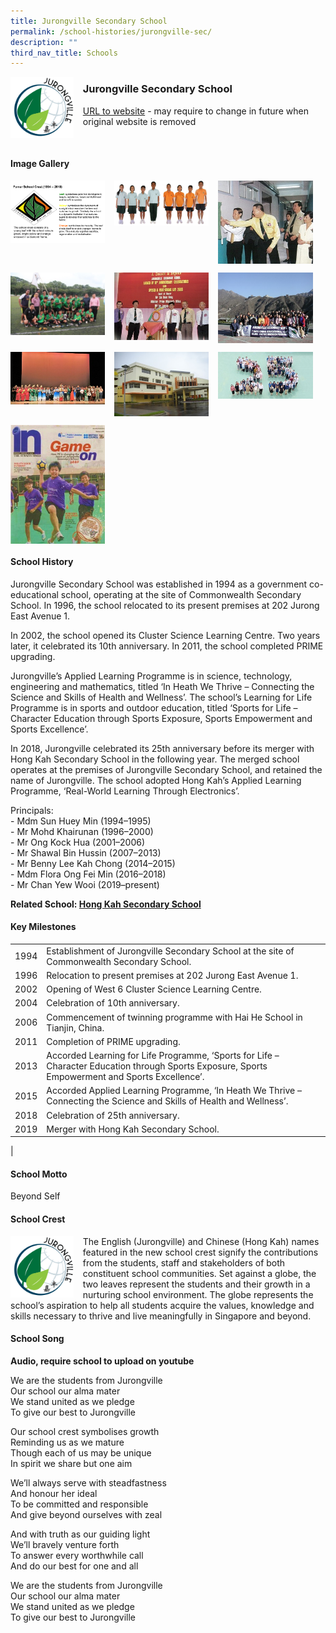 ```yaml
---
title: Jurongville Secondary School
permalink: /school-histories/jurongville-sec/
description: ""
third_nav_title: Schools
---
```

<img src="/images/jurongvillesec1.png" style="width:20%;margin-right:15px;" align = "left">

### **Jurongville Secondary School**
[URL to website](https://jurongvillesec.moe.edu.sg/) - may require to change in future when original website is removed

<br clear="left">

#### **Image Gallery**

<p><a href="https://staging.d1yxymztqoj7qn.amplifyapp.com/images/jurongvillesec2.jpg">  
<img src="/images/jurongvillesec2.jpg" style="width:30%;margin-right:15px;" align = "left">
</a></p>

<p><a href="https://staging.d1yxymztqoj7qn.amplifyapp.com/images/jurongvillesec3.jpg">  
<img src="/images/jurongvillesec3.jpg" style="width:30%;margin-right:15px;" align = "left">
</a></p>

<p><a href="https://staging.d1yxymztqoj7qn.amplifyapp.com/images/jurongvillesec4.jpg">  
<img src="/images/jurongvillesec4.jpg" style="width:30%;margin-right:15px;" align = "left">
</a></p>

<br clear="left">

<p><a href="https://staging.d1yxymztqoj7qn.amplifyapp.com/images/jurongvillesec5.jpg">  
<img src="/images/jurongvillesec5.jpg" style="width:30%;margin-right:15px;" align = "left">
</a></p>

<p><a href="https://staging.d1yxymztqoj7qn.amplifyapp.com/images/jurongvillesec6.jpg">  
<img src="/images/jurongvillesec6.jpg" style="width:30%;margin-right:15px;" align = "left">
</a></p>

<p><a href="https://staging.d1yxymztqoj7qn.amplifyapp.com/images/jurongvillesec7.jpg">  
<img src="/images/jurongvillesec7.jpg" style="width:30%;margin-right:15px;" align = "left">
</a></p>

<br clear="left">

<p><a href="https://staging.d1yxymztqoj7qn.amplifyapp.com/images/jurongvillesec8.jpg">  
<img src="/images/jurongvillesec8.jpg" style="width:30%;margin-right:15px;" align = "left">
</a></p>

<p><a href="https://staging.d1yxymztqoj7qn.amplifyapp.com/images/jurongvillesec9.jpg">  
<img src="/images/jurongvillesec9.jpg" style="width:30%;margin-right:15px;" align = "left">
</a></p>

<p><a href="https://staging.d1yxymztqoj7qn.amplifyapp.com/images/jurongvillesec10.jpg">  
<img src="/images/jurongvillesec10.jpg" style="width:30%;margin-right:15px;" align = "left">
</a></p>

<br clear="left">

<p><a href="https://staging.d1yxymztqoj7qn.amplifyapp.com/images/jurongvillesec11.jpg">  
<img src="/images/jurongvillesec11.jpg" style="width:30%;margin-right:15px;" align = "left">
</a></p>

<br clear="left">

#### **School History**
Jurongville Secondary School was established in 1994 as a government co-educational school, operating at the site of Commonwealth Secondary School. In 1996, the school relocated to its present premises at 202 Jurong East Avenue 1. 

In 2002, the school opened its Cluster Science Learning Centre. Two years later, it celebrated its 10th anniversary. In 2011, the school completed PRIME upgrading.

Jurongville’s Applied Learning Programme is in science, technology, engineering and mathematics, titled ‘In Heath We Thrive – Connecting the Science and Skills of Health and Wellness’. The school’s Learning for Life Programme is in sports and outdoor education, titled ‘Sports for Life – Character Education through Sports Exposure, Sports Empowerment and Sports Excellence’.

In 2018, Jurongville celebrated its 25th anniversary before its merger with Hong Kah Secondary School in the following year. The merged school operates at the premises of Jurongville Secondary School, and retained the name of Jurongville. The school adopted Hong Kah’s Applied Learning Programme, ‘Real-World Learning Through Electronics’.

Principals:<br>
\- Mdm Sun Huey Min (1994–1995)<br>
\- Mr Mohd Khairunan (1996–2000)<br>
\- Mr Ong Kock Hua (2001–2006)<br>
\- Mr Shawal Bin Hussin (2007–2013)<br>
\- Mr Benny Lee Kah Chong (2014–2015)<br>
\- Mdm Flora Ong Fei Min (2016–2018)<br>
\- Mr Chan Yew Wooi (2019–present)

**Related School: [Hong Kah Secondary School](https://staging.d1yxymztqoj7qn.amplifyapp.com/school-histories/hong-kah-sec/)**

#### **Key Milestones**

|  |  |
|:---:|---|
| 1994 | Establishment of Jurongville Secondary School at the site of Commonwealth Secondary School. |
| 1996 | Relocation to present premises at 202 Jurong East Avenue 1. |
| 2002 | Opening of West 6 Cluster Science Learning Centre. |
| 2004 | Celebration of 10th anniversary. |
| 2006 | Commencement of twinning programme with Hai He School in Tianjin, China. |
| 2011 | Completion of PRIME upgrading. |
| 2013 | Accorded Learning for Life Programme, ‘Sports for Life – Character Education through Sports Exposure, Sports Empowerment and Sports Excellence’. |
| 2015 | Accorded Applied Learning Programme, ‘In Heath We Thrive – Connecting the Science and Skills of Health and Wellness’. |
| 2018 | Celebration of 25th anniversary. |
| 2019 | Merger with Hong Kah Secondary School. |
|

#### **School Motto**
Beyond Self

#### **School Crest**
<img src="/images/jurongvillesec1.png" style="width:20%;margin-right:15px;" align = "left">

The English (Jurongville) and Chinese (Hong Kah) names featured in the new school crest signify the contributions from the students, staff and stakeholders of both constituent school communities. Set against a globe, the two leaves represent the students and their growth in a nurturing school environment. The globe represents the school’s aspiration to help all students acquire the values, knowledge and skills necessary to thrive and live meaningfully in Singapore and beyond.

#### **School Song**
**Audio, require school to upload on youtube**

We are the students from Jurongville<br>
Our school our alma mater<br>
We stand united as we pledge<br>
To give our best to Jurongville

Our school crest symbolises growth<br>
Reminding us as we mature<br>
Though each of us may be unique<br>
In spirit we share but one aim

We’ll always serve with steadfastness<br>
And honour her ideal<br>
To be committed and responsible<br>
And give beyond ourselves with zeal

And with truth as our guiding light<br>
We’ll bravely venture forth<br>
To answer every worthwhile call<br>
And do our best for one and all

We are the students from Jurongville<br>
Our school our alma mater<br>
We stand united as we pledge<br>
To give our best to Jurongville